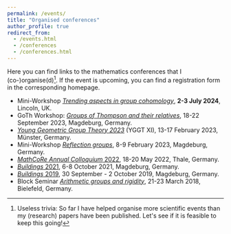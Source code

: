```yaml
---
permalink: /events/
title: "Organised conferences"
author_profile: true
redirect_from: 
  - /events.html
  - /conferences
  - /conferences.html
---
```


Here you can find links to the mathematics conferences that I (co-)organise(d)[^1]. If the event is upcoming, you can find a registration form in the corresponding homepage.

* Mini-Workshop _[Trending aspects in group cohomology](/files/cna/)_, **2-3 July 2024**, Lincoln, UK.
* GoTh Workshop: _[Groups of Thompson and their relatives](https://trr358.math.uni-bielefeld.de/workshops/view/146)_, 18-22 September 2023, Magdeburg, Germany.
* _[Young Geometric Group Theory 2023](https://www.uni-muenster.de/GGT/YGGT/)_ (YGGT XI), 13-17 February 2023, Münster, Germany.
* Mini-Workshop _[Reflection groups](https://www.geometry.ovgu.de/MiniReflection.html)_, 8-9 February 2023, Magdeburg, Germany.
* [_MathCoRe Annual Colloquium_ 2022](https://www.mathcore.ovgu.de/index.php?show=events&event=2022-05-18-annual-colloquium), 18-20 May 2022, Thale, Germany.
* [_Buildings_ 2021](https://www.geometry.ovgu.de/buildings2021.html), 6-8 October 2021, Magdeburg, Germany.
* [_Buildings_ 2019](https://www.geometry.ovgu.de/buildings.html), 30 September - 2 October 2019, Magdeburg, Germany.
* Block Seminar _[Arithmetic groups and rigidity](https://www.spp2026.de/activities/detail/activity/seminar-arithmetic-groups-and-rigidity)_, 21-23 March 2018, Bielefeld, Germany.

[^1]: Useless trivia: So far I have helped organise more scientific events than my (research) papers have been published. Let's see if it is feasible to keep this going!
